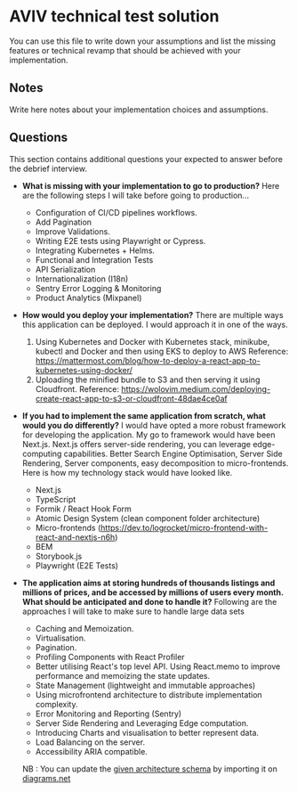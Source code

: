 # AVIV technical test solution

You can use this file to write down your assumptions and list the missing features or technical revamp that should
be achieved with your implementation.

## Notes

Write here notes about your implementation choices and assumptions.

## Questions

This section contains additional questions your expected to answer before the debrief interview.

- **What is missing with your implementation to go to production?**
  Here are the following steps I will take before going to production...
  - Configuration of CI/CD pipelines workflows.
  - Add Pagination
  - Improve Validations.
  - Writing E2E tests using Playwright or Cypress.
  - Integrating Kubernetes + Helms.
  - Functional and Integration Tests
  - API Serialization
  - Internationalization (I18n)
  - Sentry Error Logging & Monitoring
  - Product Analytics (Mixpanel)

- **How would you deploy your implementation?**
There are multiple ways this application can be deployed. I would approach it in one of the ways.
  1. Using Kubernetes and Docker with Kubernetes stack, minikube, kubectl and Docker and then using EKS to deploy to AWS 
    Reference: https://mattermost.com/blog/how-to-deploy-a-react-app-to-kubernetes-using-docker/
  2. Uploading the minified bundle to S3 and then serving it using Cloudfront.
    Reference: https://wolovim.medium.com/deploying-create-react-app-to-s3-or-cloudfront-48dae4ce0af


- **If you had to implement the same application from scratch, what would you do differently?**
  I would have opted a more robust framework for developing the application. My go to framework would have been Next.js. Next.js offers server-side rendering, you can leverage edge-computing capabilities. 
  Better Search Engine Optimisation, Server Side Rendering, Server components, easy decomposition to micro-frontends. Here is how my technology stack would have looked like.
    - Next.js
    - TypeScript
    - Formik / React Hook Form
    - Atomic Design System (clean component folder architecture)
    - Micro-frontends (https://dev.to/logrocket/micro-frontend-with-react-and-nextjs-n6h)
    - BEM
    - Storybook.js
    - Playwright (E2E Tests)

- **The application aims at storing hundreds of thousands listings and millions of prices, and be accessed by millions
  of users every month. What should be anticipated and done to handle it?**
    Following are the approaches I will take to make sure to handle large data sets
    - Caching and Memoization.
    - Virtualisation.
    - Pagination.
    - Profiling Components with React Profiler
    - Better utilising React's top level API. Using React.memo to improve performance and memoizing the state updates.
    - State Management (lightweight and immutable approaches)
    - Using microfrontend architecture to distribute implementation complexity.
    - Error Monitoring and Reporting (Sentry)
    - Server Side Rendering and Leveraging Edge computation.
    - Introducing Charts and visualisation to better represent data.
    - Load Balancing on the server.
    - Accessibility ARIA compatible.

  NB : You can update the [given architecture schema](./schemas/Aviv_Technical_Test_Architecture.drawio) by importing it
  on [diagrams.net](https://app.diagrams.net/) 
